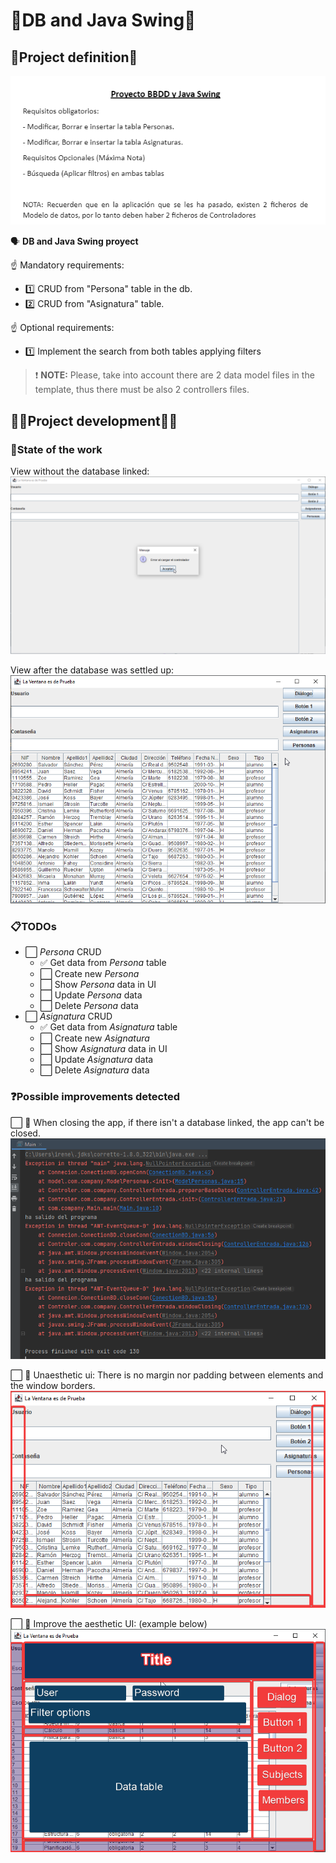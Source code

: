 # 🔆DB and Java Swing🔆

## 📓Project definition📓

![img.png](dev/img/v_projectDefinition.png)

🗣 **DB and Java Swing proyect**

☝ Mandatory requirements:
- 1️⃣ CRUD from "Persona" table in the db.
- 2️⃣ CRUD from "Asignatura" table.

☝ Optional requirements:
- 1️⃣ Implement the search from both tables applying filters

> ❗ **NOTE:** Please, take into account there are 2 data model files in the template, thus there must be 
 also 2 controllers files.
 
## 👩‍💻Project development👩‍💻

### 🔎State of the work

View without the database linked:
![Main window](dev/img/v0_state_mainWindow.png)

View after the database was settled up:
![Main window](dev/img/v0_state_MainWindowWithData.png)

### 📋TODOs

- ⬜ _Persona_ CRUD
  - ✅ Get data from _Persona_ table
  - ⬜ Create new _Persona_
  - ⬜ Show _Persona_ data in UI
  - ⬜ Update _Persona_ data
  - ⬜ Delete _Persona_ data
- ⬜ _Asignatura_ CRUD
  - ✅ Get data from _Asignatura_ table
  - ⬜ Create new _Asignatura_
  - ⬜ Show _Asignatura_ data in UI
  - ⬜ Update _Asignatura_ data
  - ⬜ Delete _Asignatura_ data

### ❓Possible improvements detected

⬜ 🐞 When closing the app, if there isn't a database linked, the app can't be closed.
![Mayor Bug: App can't be closed](dev/img/v0_issue_1-main_appCantBeClosed.png)

⬜ 🎨 Unaesthetic ui: There is no margin nor padding between elements and the window borders.
![Minnor issue: There aren't margin nor padding](dev/img/v0_issue_3-trivial_marginsAndPaddings.png)

⬜ 🎨 Improve the aesthetic UI: (example below)
![ui reworked example](dev/img/v0_issue_3-trivial_reworkUI.png)
